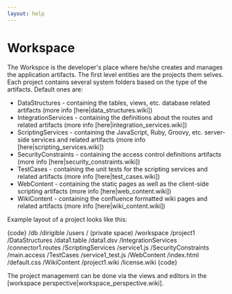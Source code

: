 ```yaml
---
layout: help
---
```


Workspace
===

The Workspce is the developer's place where he/she creates and manages the application artifacts.
The first level entities are the projects them selves. Each project contains several system folders based on the type of the artifacts.
Default ones are:


* DataStructures          - containing the tables, views, etc. database related artifacts (more info [here|data_structures.wiki])
* IntegrationServices     - containing the definitions about the routes and related artifacts (more info [here|integration_services.wiki])
* ScriptingServices       - containing the JavaScript, Ruby, Groovy, etc. server-side services and related artifacts (more info [here|scripting_services.wiki])
* SecurityConstraints     - containing the access control definitions artifacts (more info [here|security_constraints.wiki])
* TestCases               - containing the unit tests for the scripting services and related artifacts (more info [here|test_cases.wiki])
* WebContent              - containing the static pages as well as the client-side scripting artifacts (more info [here|web_content.wiki])
* WikiContent             - containing the confluence formatted wiki pages and related artifacts (more info [here|wiki_content.wiki])

Example layout of a project looks like this:

{code}
  /db
    /dirigible
      /users
        /<user>             (private space)
          /workspace
            /project1
              /DataStructures
                /data1.table
                /data1.dsv
              /IntegrationServices
                /connector1.routes
              /ScriptingServices
                /service1.js
              /SecurityConstraints
                /main.access
              /TestCases
                /service1_test.js
              /WebContent
                /index.html
                /default.css
              /WikiContent
                /project1.wiki
                /license.wiki
{code}

The project management can be done via the views and editors in the [workspace perspective|workspace_perspective.wiki].

